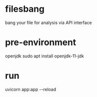 # filesbang
bang your file for analysis via API interface
# pre-environment
openjdk
sudo apt install openjdk-11-jdk
# run
uvicorn app:app --reload
